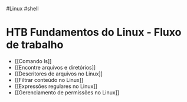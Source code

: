 #Linux #shell 
# HTB Fundamentos do Linux - Fluxo de trabalho

- [[Comando ls]]
- [[Encontre arquivos e diretórios]]
- [[Descritores de arquivos no Linux]]
- [[Filtrar conteúdo no Linux]]
- [[Expressões regulares no Linux]]
- [[Gerenciamento de permissões no Linux]]